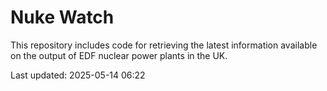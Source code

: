 # Nuke Watch

This repository includes code for retrieving the latest information available on the output of EDF nuclear power plants in the UK.

Last updated: 2025-05-14 06:22
